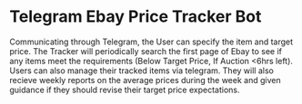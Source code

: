 # Telegram Ebay Price Tracker Bot
Communicating through Telegram, the User can specify the item and target price. The Tracker will periodically search the first page of Ebay to see if any items meet the requirements (Below Target Price, If Auction <6hrs left). Users can also manage their tracked items via telegram. They will also recieve weekly reports on the average prices during the week and given guidance if they should revise their target price expectations.

